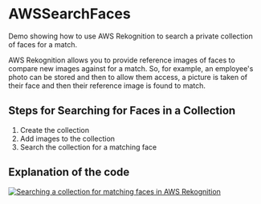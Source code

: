 # AWSSearchFaces
Demo showing how to use AWS Rekognition to search a private collection of faces for a match.

AWS Rekognition allows you to provide reference images of faces to compare new images against for a match.  So, 
for example, an employee's photo can be stored and then to allow them access, a picture is taken of their face and 
then their reference image is found to match.


## Steps for Searching for Faces in a Collection
1. Create the collection
2. Add images to the collection
3. Search the collection for a matching face

## Explanation of the code
[![Searching a collection for matching faces in AWS Rekognition](http://i66.tinypic.com/2rhqqmq.png)](https://youtu.be/7rHBYSsCtuI "Video: Searching a collection for matching faces in AWS Rekognition -- Click to watch!")
